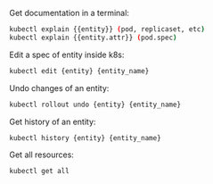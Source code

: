Get documentation in a terminal:
```bash
kubectl explain {{entity}} (pod, replicaset, etc)
kubectl explain {{entity.attr}} (pod.spec)
```

Edit a spec of entity inside k8s:
```bash
kubectl edit {entity} {entity_name}
```

Undo changes of an entity:
```bash
kubectl rollout undo {entity} {entity_name}
```

Get history of an entity:
```bash
kubectl history {entity} {entity_name}
```

Get all resources:
```bash
kubectl get all 
```
